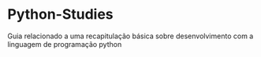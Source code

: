 # Python-Studies

Guia relacionado a uma recapitulação básica sobre desenvolvimento com a linguagem de programação python
